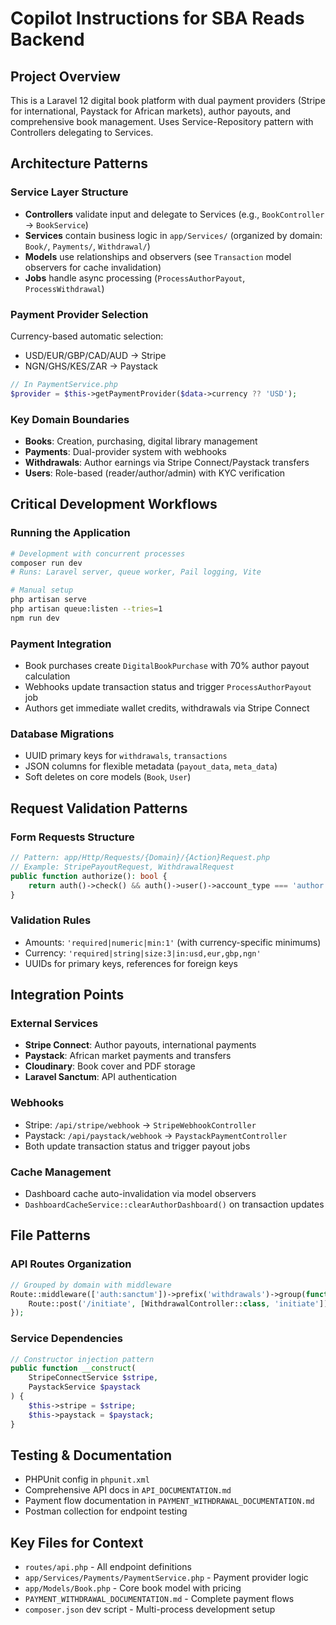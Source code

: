 # Copilot Instructions for SBA Reads Backend

## Project Overview

This is a Laravel 12 digital book platform with dual payment providers (Stripe for international, Paystack for African markets), author payouts, and comprehensive book management. Uses Service-Repository pattern with Controllers delegating to Services.

## Architecture Patterns

### Service Layer Structure

-   **Controllers** validate input and delegate to Services (e.g., `BookController` → `BookService`)
-   **Services** contain business logic in `app/Services/` (organized by domain: `Book/`, `Payments/`, `Withdrawal/`)
-   **Models** use relationships and observers (see `Transaction` model observers for cache invalidation)
-   **Jobs** handle async processing (`ProcessAuthorPayout`, `ProcessWithdrawal`)

### Payment Provider Selection

Currency-based automatic selection:

-   USD/EUR/GBP/CAD/AUD → Stripe
-   NGN/GHS/KES/ZAR → Paystack

```php
// In PaymentService.php
$provider = $this->getPaymentProvider($data->currency ?? 'USD');
```

### Key Domain Boundaries

-   **Books**: Creation, purchasing, digital library management
-   **Payments**: Dual-provider system with webhooks
-   **Withdrawals**: Author earnings via Stripe Connect/Paystack transfers
-   **Users**: Role-based (reader/author/admin) with KYC verification

## Critical Development Workflows

### Running the Application

```bash
# Development with concurrent processes
composer run dev
# Runs: Laravel server, queue worker, Pail logging, Vite

# Manual setup
php artisan serve
php artisan queue:listen --tries=1
npm run dev
```

### Payment Integration

-   Book purchases create `DigitalBookPurchase` with 70% author payout calculation
-   Webhooks update transaction status and trigger `ProcessAuthorPayout` job
-   Authors get immediate wallet credits, withdrawals via Stripe Connect

### Database Migrations

-   UUID primary keys for `withdrawals`, `transactions`
-   JSON columns for flexible metadata (`payout_data`, `meta_data`)
-   Soft deletes on core models (`Book`, `User`)

## Request Validation Patterns

### Form Requests Structure

```php
// Pattern: app/Http/Requests/{Domain}/{Action}Request.php
// Example: StripePayoutRequest, WithdrawalRequest
public function authorize(): bool {
    return auth()->check() && auth()->user()->account_type === 'author';
}
```

### Validation Rules

-   Amounts: `'required|numeric|min:1'` (with currency-specific minimums)
-   Currency: `'required|string|size:3|in:usd,eur,gbp,ngn'`
-   UUIDs for primary keys, references for foreign keys

## Integration Points

### External Services

-   **Stripe Connect**: Author payouts, international payments
-   **Paystack**: African market payments and transfers
-   **Cloudinary**: Book cover and PDF storage
-   **Laravel Sanctum**: API authentication

### Webhooks

-   Stripe: `/api/stripe/webhook` → `StripeWebhookController`
-   Paystack: `/api/paystack/webhook` → `PaystackPaymentController`
-   Both update transaction status and trigger payout jobs

### Cache Management

-   Dashboard cache auto-invalidation via model observers
-   `DashboardCacheService::clearAuthorDashboard()` on transaction updates

## File Patterns

### API Routes Organization

```php
// Grouped by domain with middleware
Route::middleware(['auth:sanctum'])->prefix('withdrawals')->group(function () {
    Route::post('/initiate', [WithdrawalController::class, 'initiate']);
});
```

### Service Dependencies

```php
// Constructor injection pattern
public function __construct(
    StripeConnectService $stripe,
    PaystackService $paystack
) {
    $this->stripe = $stripe;
    $this->paystack = $paystack;
}
```

## Testing & Documentation

-   PHPUnit config in `phpunit.xml`
-   Comprehensive API docs in `API_DOCUMENTATION.md`
-   Payment flow documentation in `PAYMENT_WITHDRAWAL_DOCUMENTATION.md`
-   Postman collection for endpoint testing

## Key Files for Context

-   `routes/api.php` - All endpoint definitions
-   `app/Services/Payments/PaymentService.php` - Payment provider logic
-   `app/Models/Book.php` - Core book model with pricing
-   `PAYMENT_WITHDRAWAL_DOCUMENTATION.md` - Complete payment flows
-   `composer.json` dev script - Multi-process development setup
